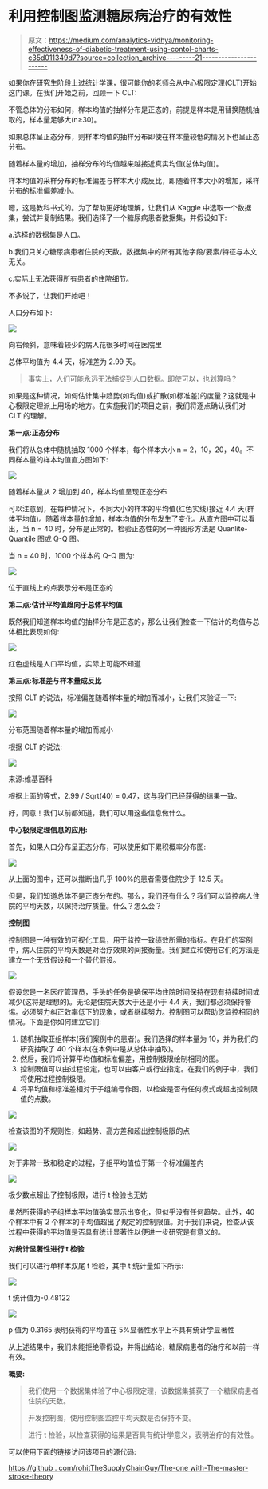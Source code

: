 # 利用控制图监测糖尿病治疗的有效性

> 原文：<https://medium.com/analytics-vidhya/monitoring-effectiveness-of-diabetic-treatment-using-contol-charts-c35d011349d7?source=collection_archive---------21----------------------->

如果你在研究生阶段上过统计学课，很可能你的老师会从中心极限定理(CLT)开始这门课。在我们开始之前，回顾一下 CLT:

不管总体的分布如何，样本均值的抽样分布是正态的，前提是样本是用替换随机抽取的，样本量足够大(n≥30)。

如果总体呈正态分布，则样本均值的抽样分布即使在样本量较低的情况下也呈正态分布。

随着样本量的增加，抽样分布的均值越来越接近真实均值(总体均值)。

样本均值的采样分布的标准偏差与样本大小成反比，即随着样本大小的增加，采样分布的标准偏差减小。

嗯，这是教科书式的。为了帮助更好地理解，让我们从 Kaggle 中选取一个数据集，尝试并复制结果。我们选择了一个糖尿病患者数据集，并假设如下:

a.选择的数据集是人口。

b.我们只关心糖尿病患者住院的天数。数据集中的所有其他字段/要素/特征与本文无关。

c.实际上无法获得所有患者的住院细节。

不多说了，让我们开始吧！

人口分布如下:

![](img/66ee85f4f4cdfba22af82d52f008b254.png)

向右倾斜，意味着较少的病人花很多时间在医院里

总体平均值为 4.4 天，标准差为 2.99 天。

> 事实上，人们可能永远无法捕捉到人口数据。即使可以，也划算吗？

如果是这种情况，如何估计集中趋势(如均值)或扩散(如标准差)的度量？这就是中心极限定理派上用场的地方。在实施我们的项目之前，我们将逐点确认我们对 CLT 的理解。

**第一点:正态分布**

我们将从总体中随机抽取 1000 个样本，每个样本大小 n = 2，10，20，40。不同样本量的样本均值直方图如下:

![](img/ddcd8a3124fa2189aaa0da6f50529607.png)

随着样本量从 2 增加到 40，样本均值呈现正态分布

可以注意到，在每种情况下，不同大小的样本的平均值(红色实线)接近 4.4 天(群体平均值)。随着样本量的增加，样本均值的分布发生了变化。从直方图中可以看出，当 n = 40 时，分布是正常的。检验正态性的另一种图形方法是 Quanlite-Quantile 图或 Q-Q 图。

当 n = 40 时，1000 个样本的 Q-Q 图为:

![](img/cbba6f9eb7163a0888f19c2aaab92819.png)

位于直线上的点表示分布是正态的

**第二点:估计平均值趋向于总体平均值**

既然我们知道样本均值的抽样分布是正态的，那么让我们检查一下估计的均值与总体相比表现如何:

![](img/864b321fd6cfa820e8752095abcd3a5d.png)

红色虚线是人口平均值，实际上可能不知道

**第三点:标准差与样本量成反比**

按照 CLT 的说法，标准偏差随着样本量的增加而减小，让我们来验证一下:

![](img/bd94928134b5b221295978aff17230c5.png)

分布范围随着样本量的增加而减小

根据 CLT 的说法:

![](img/a488ac256ef671965663bb8a9327856f.png)

来源:维基百科

根据上面的等式，2.99 / Sqrt(40) = 0.47，这与我们已经获得的结果一致。

好，同意！我们以前都知道，我们可以用这些信息做什么。

**中心极限定理信息的应用:**

首先，如果人口分布呈正态分布，可以使用如下累积概率分布图:

![](img/ac0296cf4d4cc334b455175ff487fdb9.png)

从上面的图中，还可以推断出几乎 100%的患者需要住院少于 12.5 天。

但是，我们知道总体不是正态分布的。那么，我们还有什么？我们可以监控病人住院的平均天数，以保持治疗质量。什么？怎么会？

**控制图**

控制图是一种有效的可视化工具，用于监控一致绩效所需的指标。在我们的案例中，病人住院的平均天数是对治疗效果的间接衡量。我们建立和使用它们的方法是建立一个无效假设和一个替代假设。

![](img/fc64123ca0e2ea825b3aacafd8f60313.png)

假设您是一名医疗管理员，手头的任务是确保平均住院时间保持在现有持续时间或减少(这将是理想的)。无论是住院天数大于还是小于 4.4 天，我们都必须保持警惕。必须努力纠正效率低下的现象，或者继续努力。控制图可以帮助您监控相同的情况。下面是你如何建立它们:

1.  随机抽取亚组样本(我们案例中的患者)。我们选择的样本量为 10，并为我们的研究抽取了 40 个样本(在本例中是从总体中抽取)。
2.  然后，我们将计算平均值和标准偏差，用控制极限绘制相同的图。
3.  控制限值可以由过程设定，也可以由客户或行业指定。在我们的例子中，我们将使用过程控制极限。
4.  将平均值和标准差相对于子组编号作图，以检查是否有任何模式或超出控制限值的点数。

![](img/b49beafbec3ca6f0f468cd99e3a64e81.png)

检查该图的不规则性，如趋势、高方差和超出控制极限的点

![](img/b15b936c3af63a95217ddef5c4524fbb.png)

对于非常一致和稳定的过程，子组平均值位于第一个标准偏差内

![](img/0ccbeab9800e4e78dbd68e14676f2bc7.png)

极少数点超出了控制极限，进行 t 检验也无妨

虽然所获得的子组样本平均值确实显示出变化，但似乎没有任何趋势。此外，40 个样本中有 2 个样本的平均值超出了规定的控制限值。对于我们来说，检查从该过程中获得的平均值是否具有统计显著性以便进一步研究是有意义的。

**对统计显著性进行 t 检验**

我们可以进行单样本双尾 t 检验，其中 t 统计量如下所示:

![](img/b111fde25d09b2b494b30ba2e18c0457.png)

t 统计值为-0.48122

![](img/4a707edee355c976634a3d502275f8c0.png)

p 值为 0.3165 表明获得的平均值在 5%显著性水平上不具有统计学显著性

从上述结果中，我们未能拒绝零假设，并得出结论，糖尿病患者的治疗和以前一样有效。

**概要:**

> 我们使用一个数据集体验了中心极限定理，该数据集捕获了一个糖尿病患者住院的天数。
> 
> 开发控制图，使用控制图监控平均天数是否保持不变。
> 
> 进行 t 检验，以检查获得的结果是否具有统计学意义，表明治疗的有效性。

可以使用下面的链接访问该项目的源代码:

[https://github . com/rohitTheSupplyChainGuy/The-one with-The-master-stroke-theory](https://github.com/rohitTheSupplyChainGuy/The-one-with-the-master-stroke-theorem)
